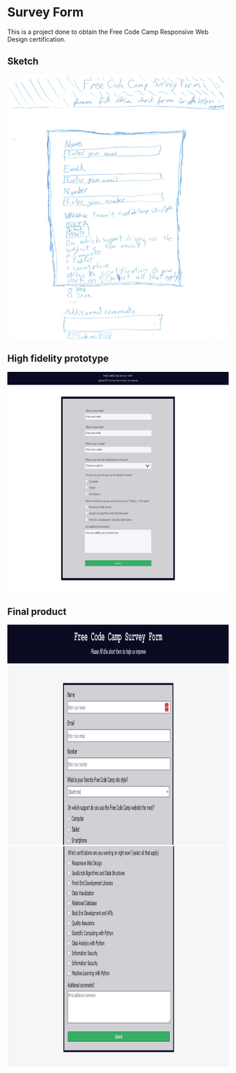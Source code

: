 # Survey Form

This is a project done to obtain the Free Code Camp Responsive Web Design certification.

## Sketch

<img src="sketch.jpg" width="600px" height="600px">

## High fidelity prototype

<img src="High_fidelity_prototype.png" width="700px" height="500px">

## Final product

<img src="final_product.png" width="700px" height="500px">
<img src="final_product_2.png" width="700px" height="500px">
